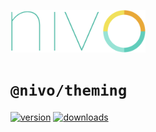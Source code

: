 <a href="https://nivo.rocks"><img alt="nivo" src="https://raw.githubusercontent.com/plouc/nivo/master/nivo.png" width="216" height="68"/></a>

# `@nivo/theming`

[![version](https://img.shields.io/npm/v/@nivo/theming?style=for-the-badge)](https://www.npmjs.com/package/@nivo/theming)
[![downloads](https://img.shields.io/npm/dm/@nivo/theming?style=for-the-badge)](https://www.npmjs.com/package/@nivo/theming)
